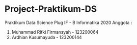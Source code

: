 # Project-Praktikum-DS

Praktikum Data Science Plug IF - B Informatika 2020
Anggota : 
1. Muhammad Rifki Firmansyah - 123200064
2. Ardhian Kusumayuda - 123200144
